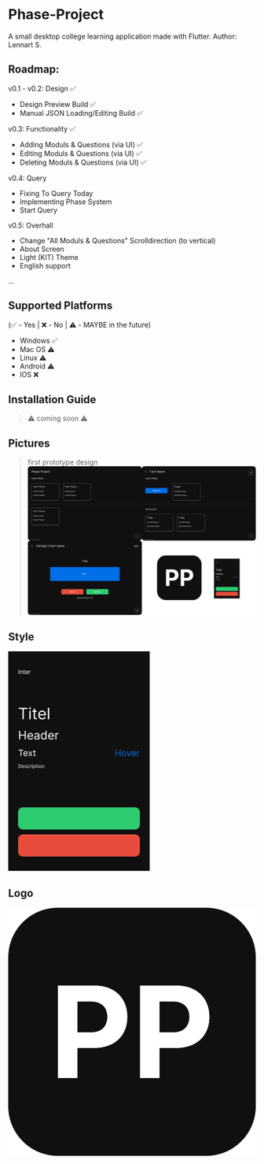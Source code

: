 # Phase-Project
A small desktop college learning application made with Flutter.
Author: Lennart S.

## Roadmap:
v0.1 - v0.2: Design :white_check_mark:
- Design Preview Build :white_check_mark:
- Manual JSON Loading/Editing Build :white_check_mark:

v0.3: Functionality :white_check_mark:
- Adding Moduls & Questions (via UI) :white_check_mark:
- Editing Moduls & Questions (via UI) :white_check_mark:
- Deleting Moduls & Questions (via UI) :white_check_mark:

v0.4: Query
- Fixing To Query Today
- Implementing Phase System
- Start Query

v0.5: Overhall
- Change "All Moduls & Questions" Scrolldirection (to vertical)
- About Screen
- Light (KIT) Theme
- English support

...

## Supported Platforms
(:white_check_mark: - Yes | :x: - No | :warning: - MAYBE in the future)
- Windows :white_check_mark:
- Mac OS :warning:
- Linux :warning:
- Android :warning:
- IOS :x:

## Installation Guide
> :warning: coming soon :warning:

## Pictures
> first prototype design
![Alt text](images/Github_Preview.png?raw=false "Preview")

## Style
![Alt text](images/Palette.png?raw=false "Design Palette")

## Logo
![Alt text](images/Icon.png?raw=false "Icon")
